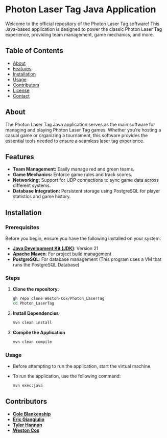 # Photon Laser Tag Java Application

Welcome to the official repository of the Photon Laser Tag software! This Java-based application is designed to power the classic Photon Laser Tag experience, providing team management, game mechanics, and more.

## Table of Contents
- [About](#about)
- [Features](#features)
- [Installation](#installation)
- [Usage](#usage)
- [Contributors](#contributors)
- [License](#license)
- [Contact](#contact)

## About

The Photon Laser Tag Java application serves as the main software for managing and playing Photon Laser Tag games. Whether you're hosting a casual game or organizing a tournament, this software provides the essential tools needed to ensure a seamless laser tag experience.

## Features

- **Team Management:** Easily manage red and green teams.
- **Game Mechanics:** Enforce game rules and track scores.
- **Networking:** Support for UDP connections to sync game data across different systems.
- **Database Integration:** Persistent storage using PostgreSQL for player statistics and game history.

## Installation

### Prerequisites

Before you begin, ensure you have the following installed on your system:

- **[Java Development Kit (JDK)](https://www.oracle.com/java/technologies/downloads/#jdk21-windows)**: Version 21
- **[Apache Maven](https://maven.apache.org/download.cgi)**: For project build management
- **PostgreSQL**: For database management (This program uses a VM that runs the PostgreSQL Database)

### Steps

1. **Clone the repository:**
   ```bash
   gh repo clone Weston-Cox/Photon_LaserTag
   cd Photon_LaserTag

2. **Install Dependencies**
   ```bash
   mvn clean install

3. **Compile the Application**
   ```bash
   mvn clean compile

### Usage

* Before attempting to run the application, start the virtual machine.

* To run the application, use the following command:

  ```bash
  mvn exec:java
  ```
## Contributors
  - **[Cole Blankenship](https://github.com/Cole-Blankenship)**
  - **[Eric Giangiulio](https://github.com/ericgiang)**
  - **[Tyler Hannon](https://github.com/Tyler-Hannon)**
  - **[Weston Cox](https://github.com/Weston-Cox)**
